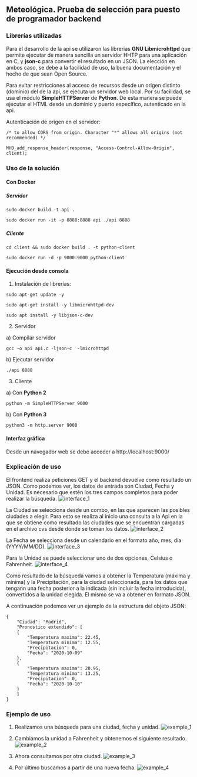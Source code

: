 ## Meteológica. Prueba de selección para puesto de programador backend

### Librerías utilizadas
Para el desarrollo de la api se utilizaron las librerias **GNU Libmicrohttpd** que permite ejecutar de manera sencilla un servidor HHTP para una aplicación en C, y **json-c** para convertir el resultado en un JSON.
La elección en ambos caso, se debe a la facilidad de uso, la buena documentación y el hecho de que sean Open Source.

Para evitar restricciones al acceso de recursos desde un origen distinto (dominio) del de la api, se ejecuta un servidor web local. Por su facilidad, se usa el módulo **SimpleHTTPServer** de **Python**. De esta manera se puede ejecutar el HTML desde un dominio y puerto específico, autenticado en la api.

Autenticación de origen en el servidor:

```
/* to allow CORS from origin. Character "*" allows all origins (not recommended) */
```

```
MHD_add_response_header(response, "Access-Control-Allow-Origin", client);
```

### Uso de la solución

#### Con Docker

##### Servidor
```
sudo docker build -t api .
```

```
sudo docker run -it -p 8888:8888 api ./api 8888
```

##### Cliente
```
cd client && sudo docker build . -t python-client
```

```
sudo docker run -d -p 9000:9000 python-client
```

#### Ejecución desde consola

1) Instalación de librerías:

```
sudo apt-get update -y
```

```
sudo apt-get install -y libmicrohttpd-dev
```

```
sudo apt install -y libjson-c-dev
```

2) Servidor

a) Compilar servidor

```
gcc -o api api.c -ljson-c  -lmicrohttpd
```

b) Ejecutar servidor

```
./api 8888
```

3) Cliente

a) Con **Python 2**
```
python -m SimpleHTTPServer 9000
```

b) Con **Python 3**
```
python3 -m http.server 9000
```

#### Interfaz gráfica

Desde un navegador web se debe acceder a http://localhost:9000/

### Explicación de uso

El frontend realiza peticiones GET y el backend devuelve como resultado un JSON.
Como podemos ver, los datos de entrada son Ciudad, Fecha y Unidad. Es necesario que estén los tres campos completos para poder realizar la búsqueda.
![interface_1](./resources/interface_1.png)

La Ciudad se selecciona desde un combo, en las que aparecen las posibles ciudades a elegir. Para esto se realiza al inicio una consulta a la Api en la que se obtiene como resultado las ciudades que se encuentran cargadas en el archivo cvs desde donde se toman los datos.
![interface_2](./resources/interface_2.png)

La Fecha se selecciona desde un calendario en el formato año, mes, día (YYYY/MM/DD).
![interface_3](./resources/interface_3.png)

Para la Unidad se puede seleccionar uno de dos opciones, Celsius o Fahrenheit.
![interface_4](./resources/interface_4.png)

Como resultado de la búsqueda vamos a obtener la Temperatura (máxima y mínima) y la Precipitación, para la ciudad seleccionada, para los datos que tengann una fecha posterior a la indicada (sin incluir la fecha introducida), convertidos a la unidad elegida. El mismo se va a obtener en formato JSON.

A continuación podemos ver un ejemplo de la estructura del objeto JSON:

	{
	    "Ciudad": "Madrid",
	    "Pronostico extendido": [
		{
		    "Temperatura maxima": 22.45,
		    "Temperatura minima": 12.55,
		    "Precipitacion": 0,
		    "Fecha": "2020-10-09"
		},
		{
		    "Temperatura maxima": 20.95,
		    "Temperatura minima": 13.25,
		    "Precipitacion": 0,
		    "Fecha": "2020-10-10"
		}
	    ]
	}

### Ejemplo de uso

1. Realizamos una búsqueda para una ciudad, fecha y unidad.
![example_1](./resources/example_1.png)

2. Cambiamos la unidad a Fahrenheit y obtenemos el siguiente resultado.
![example_2](./resources/example_2.png)

3. Ahora consultamos por otra ciudad.
![example_3](./resources/example_3.png)

4. Por último buscamos a partir de una nueva fecha.
![example_4](./resources/example_4.png)

